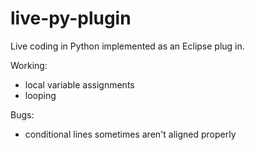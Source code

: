 live-py-plugin
==============

Live coding in Python implemented as an Eclipse plug in.

Working:
- local variable assignments
- looping

Bugs:
- conditional lines sometimes aren't aligned properly